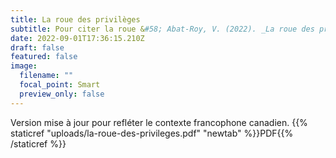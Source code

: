 ```yaml
---
title: La roue des privilèges
subtitle: Pour citer la roue &#58; Abat-Roy, V. (2022). _La roue des privilèges_. https://bio.virginieabatroy.com/post/la-roue-des-privileges/la-roue-des-privileges.pdf
date: 2022-09-01T17:36:15.210Z
draft: false
featured: false
image:
  filename: ""
  focal_point: Smart
  preview_only: false
---
```

Version mise à jour pour refléter le contexte francophone canadien. {{% staticref "uploads/la-roue-des-privileges.pdf" "newtab" %}}PDF{{% /staticref %}}
